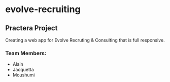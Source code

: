 # evolve-recruiting

## Practera Project 
Creating a web app for Evolve Recruting & Consulting that is full responsive.

### Team Members:
* Alain
* Jacquetta
* Moushumi

